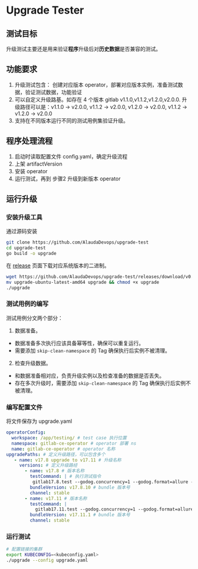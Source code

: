 # Upgrade Tester

## 测试目标

升级测试主要还是用来验证**程序**升级后对**历史数据**是否兼容的测试。

## 功能要求

1. 升级测试包含： 创建对应版本 operator，部署对应版本实例，准备测试数据，验证测试数据，功能验证
2. 可以自定义升级路基。如存在 4 个版本 gitlab v1.1.0,v1.1.2,v1.2.0,v2.0.0.  升级路径可以是：v1.1.0 -> v2.0.0, v1.1.2 -> v2.0.0, v1.2.0 -> v2.0.0, v1.1.2 -> v1.2.0 -> v2.0.0
3. 支持在不同版本运行不同的测试用例集验证升级。

## 程序处理流程

1. 启动时读取配置文件 config.yaml，确定升级流程
2. 上架 artifactVersion
3. 安装 operator
4. 运行测试，再到 步骤2 升级到新版本 operator

## 运行升级

### 安装升级工具

通过源码安装

```sh
git clone https://github.com/AlaudaDevops/upgrade-test
cd upgrade-test
go build -o upgrade
```

在 [release](https://github.com/AlaudaDevops/upgrade-test/releases) 页面下载对应系统版本的二进制。

```bash
wget https://github.com/AlaudaDevops/upgrade-test/releases/download/v0.0.5/upgrade-ubuntu-latest-amd64
mv upgrade-ubuntu-latest-amd64 upgrade && chmod +x upgrade
./upgrade
```

### 测试用例的编写

测试用例分文两个部分：

1. 数据准备。

  - 数据准备多次执行应该具备幂等性，确保可以重复运行。
  - 需要添加 `skip-clean-namespace` 的 Tag 确保执行后实例不被清理。

2. 检查升级数据。

  - 和数据准备相对应，负责升级实例以及检查准备的数据是否丢失。
  - 存在多次升级时，需要添加 `skip-clean-namespace` 的 Tag 确保执行后实例不被清理。

### 编写配置文件

将文件保存为 upgrade.yaml

```yaml
operatorConfig:
  workspace: /app/testing/ # test case 执行位置
  namespace: gitlab-ce-operator # operator 部署 ns
  name: gitlab-ce-operator # operator 名称
upgradePaths: # 定义升级路径，可以包含多个
   - name: v17.8 upgrade to v17.11 # 升级名称
     versions: # 定义升级路经
       - name: v17.8 # 版本名称
         testCommand: | # 执行测试指令
          gitlab17.8.test --godog.concurrency=1 --godog.format=allure --godog.tags=@prepare
         bundleVersion: v17.8.10 # bundle 版本号
         channel: stable
       - name: v17.11 # 版本名称
         testCommand: |
           gitlab17.11.test --godog.concurrency=1 --godog.format=allure --godog.tags=@upgrade --bdd.cleanup=false
         bundleVersion: v17.11.1 # bundle 版本号
         channel: stable
```

### 运行测试

```sh
# 配置链接的集群
export KUBECONFIG=<kubeconfig.yaml>
./upgrade --config upgrade.yaml
```
